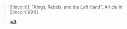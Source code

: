 > [[lincoln]]. "Kings, Rebels, and the Left Hand". Article in [[lincoln1991]].

> [pdf](a/lincoln1991-kings.pdf)